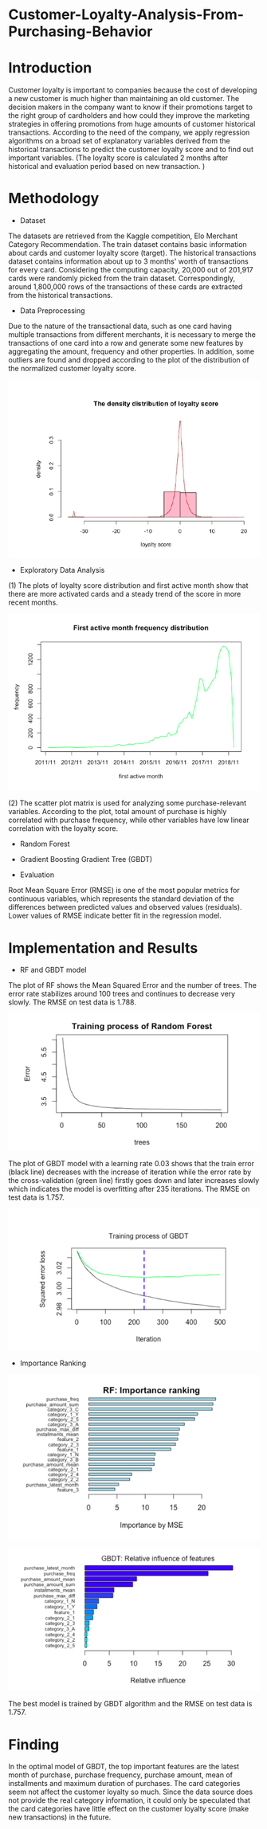 # Customer-Loyalty-Analysis-From-Purchasing-Behavior

# Introduction

Customer loyalty is important to companies because the cost of developing a new customer is much higher than maintaining an old customer. The decision makers in the company want to know if their promotions target to the right group of cardholders and how could they improve the marketing strategies in offering promotions from huge amounts of customer historical transactions. According to the need of the company, we apply regression algorithms on a broad set of explanatory variables derived from the historical transactions to predict the customer loyalty score and to find out important variables. (The loyalty score is calculated 2 months after historical and evaluation period based on new transaction. )

# Methodology

- Dataset

The datasets are retrieved from the Kaggle competition, Elo Merchant Category Recommendation. The train dataset contains basic information about cards and customer loyalty
score (target). The historical transactions dataset contains information about up to 3 months' worth of transactions for every card. Considering the computing capacity, 20,000 out of 201,917 cards were randomly picked from the train dataset. Correspondingly, around 1,800,000 rows of the transactions of these cards are extracted from the historical transactions.

- Data Preprocessing

Due to the nature of the transactional data, such as one card having multiple transactions from different merchants, it is necessary to merge the transactions of one card into a row and generate some new features by aggregating the amount, frequency and other properties. In addition, some outliers are found and dropped according to the plot of the distribution of the normalized customer loyalty score.

![outliers](outliers.png)

- Exploratory Data Analysis

(1) The plots of loyalty score distribution and first active month show that there are more activated cards and a steady trend of the score in more recent months.

![first_active_month](first_active_month.png)

(2) The scatter plot matrix is used for analyzing some purchase-relevant variables. According to the plot, total amount of purchase is highly correlated with purchase frequency,
while other variables have low linear correlation with the loyalty score.

- Random Forest

- Gradient Boosting Gradient Tree (GBDT)

- Evaluation

Root Mean Square Error (RMSE) is one of the most popular metrics for continuous variables, which represents the standard deviation of the differences between predicted values and observed values (residuals). Lower values of RMSE indicate better fit in the regression model.

# Implementation and Results

- RF and GBDT model

The plot of RF shows the Mean Squared Error and the number of trees. The error rate stabilizes around 100 trees and continues to decrease very slowly. The RMSE on test data is 1.788.

![RF rmse](rf_rmse.png)

The plot of GBDT model with a learning rate 0.03 shows that the train error (black line) decreases with the increase of iteration while the error rate by the cross-validation (green line) firstly goes down and later increases slowly which indicates the model is overfitting after 235 iterations. The RMSE on test data is 1.757. 

![GBDT](gbdt_rmse.png)

- Importance Ranking

![rf ranking](rf_ranking.png)

![gbdt_ranking](gbdt_ranking.png)

The best model is trained by GBDT algorithm and the RMSE on test data is 1.757.

# Finding

In the optimal model of GBDT, the top important features are the latest month of purchase, purchase frequency, purchase amount, mean of installments and maximum duration of purchases. The card categories seem not affect the customer loyalty so much. Since the data source does not provide the real category information, it could only be speculated that
the card categories have little effect on the customer loyalty score (make new transactions) in the future.





